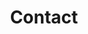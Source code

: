 ---
title: "Contact"
description: "Libero consequuntur doloremque amet, cum fugiat ipsam blanditiis corrupti praesentium quis."
draft: false
layout: "contact"

# contact
contact:
  subtitle: "We Are the pioneer"
  title: "Programmer une démo"
  description: "Please note: If you need to make a payment or need a copy of a receipt, please call 877-735-2910 and select Option 1."

# contact info
contact_info:
  enable : true
  title : "Nos coordonnées"
  address_list:
  #- "thedelta@gmail.com"
  #- "(207) 555-0119"
  - IntelOps, Inc
  - "5055 Keller Springs Rd #200, Addison, TX USA 75001"

# Services
services:
  enable : true
  title : "Pourquoi Delta?"
  service_list:
  - "Focus critical developer resources on your core business"
  - "Launch new products faster with less payments code"
  - "Improve conversion from your customers"
  - "Reduce Technical Debt"
  - "Enjoy the new Tech with ease"

---